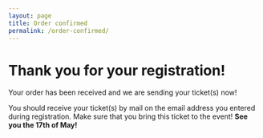 ```yaml
---
layout: page
title: Order confirmed
permalink: /order-confirmed/
---
```


<div class="container">
<div class="row">
<div class="col-md-8">
<h1>Thank you for your registration!</h1>
</div>
</div>

<div class="row">
<div class="col-md-8">
<p class="lead">Your order has been received and we are sending your ticket(s) now!</p>

<p>You should receive your ticket(s) by mail on the email address you entered during registration. Make sure that you bring this ticket to the event! <b>See you the 17th of May!</b></p>

</div>
</div>
</div>